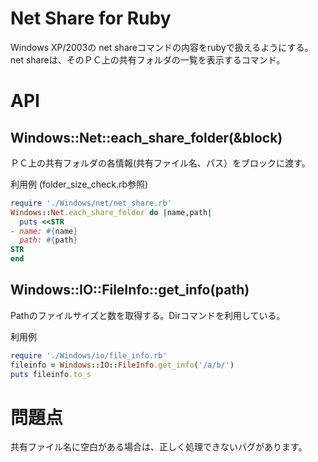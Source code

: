 Net Share for Ruby
======================
Windows XP/2003の net shareコマンドの内容をrubyで扱えるようにする。
net shareは、そのＰＣ上の共有フォルダの一覧を表示するコマンド。

# API

## Windows::Net::each_share_folder(&block)
ＰＣ上の共有フォルダの各情報(共有ファイル名、パス）をブロックに渡す。

利用例 (folder_size_check.rb参照)
```ruby
require './Windows/net/net_share.rb'
Windows::Net.each_share_folder do |name,path|
  puts <<STR
- name: #{name}
  path: #{path}
STR
end
```

## Windows::IO::FileInfo::get_info(path)
Pathのファイルサイズと数を取得する。Dirコマンドを利用している。

利用例
```ruby
require './Windows/io/file_info.rb'
fileinfo = Windows::IO::FileInfo.get_info('/a/b/')
puts fileinfo.to_s
```

# 問題点
共有ファイル名に空白がある場合は、正しく処理できないバグがあります。

